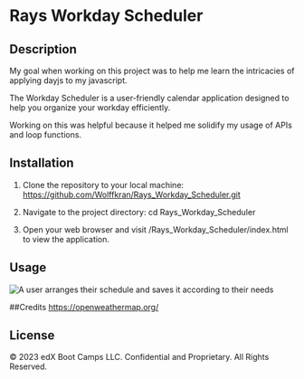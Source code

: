 # Rays Workday Scheduler

## Description

My goal when working on this project was to help me learn the intricacies of applying dayjs to my javascript.

The Workday Scheduler is a user-friendly calendar application designed to help you organize your workday efficiently. 

Working on this was helpful because it helped me solidify my usage of APIs and loop functions.

## Installation

1. Clone the repository to your local machine: https://github.com/Wolffkran/Rays_Workday_Scheduler.git

2. Navigate to the project directory: cd Rays_Workday_Scheduler

3. Open your web browser and visit /Rays_Workday_Scheduler/index.html to view the application.


## Usage

![A user arranges their schedule and saves it according to their needs](./Images/Scheduler.png)

##Credits
https://openweathermap.org/

## License

© 2023 edX Boot Camps LLC. Confidential and Proprietary. All Rights Reserved.
